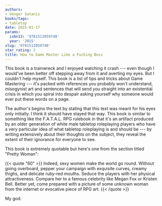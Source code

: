 ```yaml
---
authors:
- Venger Satanis
books/tags:
- tabletop
date: 2025-01-17
params:
  isbn13: '9781512059748'
  year: '2015'
slug: '9781512059748'
star_rating: 2
title: How to Game Master Like a Fucking Boss
---
```


This book is a trainwreck and I enjoyed watching it crash --- even though I would've been better off stepping away from it and averting my eyes. But I couldn't help myself. This book is a list of tips and tricks about Game Mastering --- it's packed with references you probably won't understand, misogynist art and sentences that will send you straight into an existential crisis in which you spiral into despair asking yourself why someone would ever put these words on a page.

<!--more-->

The author's begins the text by stating that this text was meant for his eyes only initially. I think it should have stayed that way. This book is similar to something like the F.A.T.A.L. RPG rulebook in that it's an artifact produced by an older generation of white male tabletop roleplaying players who have a very particular idea of what tabletop roleplaying is and should be --- by writing extensively about their thoughts on the subject, they reveal the extent of their ignorance for everyone to see.

This book is extremely quotable but here's one from the section titled "Pretty Woman":

{{< quote "60" >}}
Indeed, sexy women make the world go round. Without going overboard, pepper your campaign with exquisite curves, creamy thighs, and delicate ruby-red mouths. Seduce the players with her physical attractiveness. Compare her to a famous celebrity like Megan Fox or Kristen Bell. Better yet, come prepared with a picture of some unknown woman from the internet or evocative piece of RPG art.
{{< /quote >}}

My god.